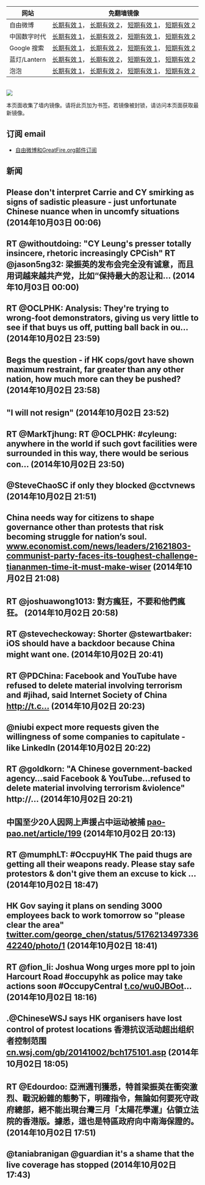 <table>
    <thead>
        <tr>
            <th>网站</th>
            <th>免翻墙镜像</th>
        </tr>
    </thead>
    <tbody>    
        <tr>
            <td>自由微博</td>
            <td>            
                <a href="https://edgecastcdn.net/00107ED/freeweibo/" target="_BLANK">长期有效 1</a>，            
                <a href="https://objects.dreamhost.com/freeweibo/index.html" target="_BLANK">长期有效 2</a>，            
                <a href="https://fw3.azurewebsites.net" target="_BLANK">短期有效 1</a>，            
                <a href="https://d1stdkq55ggsv7.cloudfront.net" target="_BLANK">短期有效 2</a>
            </td>
        </tr>    
        <tr>
            <td>中国数字时代</td>
            <td>            
                <a href="https://edgecastcdn.net/00107ED/cdt/" target="_BLANK">长期有效 1</a>，            
                <a href="https://objects.dreamhost.com/cdt/index.html" target="_BLANK">长期有效 2</a>，            
                <a href="https://1ff2d.azurewebsites.net" target="_BLANK">短期有效 1</a>，            
                <a href="https://d29jekp4emy41a.cloudfront.net" target="_BLANK">短期有效 2</a>
            </td>
        </tr>    
        <tr>
            <td>Google 搜索</td>
            <td>            
                <a href="https://edgecastcdn.net/00107ED/g/" target="_BLANK">长期有效 1</a>，            
                <a href="https://objects.dreamhost.com/goo/index.html" target="_BLANK">长期有效 2</a>，            
                <a href="https://865ba.azurewebsites.net" target="_BLANK">短期有效 1</a>，            
                <a href="https://d3vv89cvqbrqlq.cloudfront.net" target="_BLANK">短期有效 2</a>
            </td>
        </tr>    
        <tr>
            <td>蓝灯/Lantern</td>
            <td>            
                <a href="https://edgecastcdn.net/00107ED/lantern/" target="_BLANK">长期有效 1</a>，            
                <a href="https://objects.dreamhost.com/lantern/index.html" target="_BLANK">长期有效 2</a>，            
                <a href="https://c7511.azurewebsites.net" target="_BLANK">短期有效 1</a>，            
                <a href="https://dx1djqjpnvurw.cloudfront.net" target="_BLANK">短期有效 2</a>
            </td>
        </tr>    
        <tr>
            <td>泡泡</td>
            <td>            
                <a href="https://edgecastcdn.net/00107ED/paopao/" target="_BLANK">长期有效 1</a>，            
                <a href="https://objects.dreamhost.com/paopao/index.html" target="_BLANK">长期有效 2</a>，            
                <a href="https://paopao2.azurewebsites.net" target="_BLANK">短期有效 1</a>，            
                <a href="https://d19ysv8o6fv16v.cloudfront.net" target="_BLANK">短期有效 2</a>
            </td>
        </tr>
    </tbody>
</table>
<br/>
<img src="https://raw.githubusercontent.com/greatfire/z/master/logos.gif" />

本页面收集了墙内镜像。请将此页加为书签。若镜像被封锁，请访问本页面获取最新镜像。

## 订阅 email
* <a href="https://b.us7.list-manage.com/subscribe?u=854fca58782082e0cbdf204a0&id=c78949b93c">自由微博和GreatFire.org邮件订阅</a>
    
## 新闻
Please don't interpret Carrie and CY smirking as signs of sadistic pleasure - just unfortunate Chinese nuance when in uncomfy situations (2014年10月03日 00:06)
 ---
RT @withoutdoing: "CY Leung's presser totally insincere, rhetoric increasingly CPCish" RT @jason5ng32: 梁振英的发布会完全没有诚意，而且用词越来越共产党，比如“保持最大的忍让和… (2014年10月03日 00:00)
 ---
RT @OCLPHK: Analysis: They're trying to wrong-foot demonstrators, giving us very little to see if that buys us off, putting ball back in ou… (2014年10月02日 23:59)
 ---
Begs the question - if HK cops/govt have shown maximum restraint, far greater than any other nation, how much more can they be pushed? (2014年10月02日 23:58)
 ---
"I will not resign" (2014年10月02日 23:52)
 ---
RT @MarkTjhung: RT @OCLPHK: #cyleung: anywhere in the world if such govt facilities were surrounded in this way, there would be serious con… (2014年10月02日 23:50)
 ---
@SteveChaoSC if only they blocked @cctvnews (2014年10月02日 21:51)
 ---
China needs way for citizens to shape governance other than protests that risk becoming struggle for nation’s soul. <a href="http://www.economist.com/news/leaders/21621803-communist-party-faces-its-toughest-challenge-tiananmen-time-it-must-make-wiser?fsrc=scn/tw_ec/the_party_v_the_people" target="_BLANK">www.economist.com/news/leaders/21621803-communist-party-faces-its-toughest-challenge-tiananmen-time-it-must-make-wiser</a> (2014年10月02日 21:08)
 ---
RT @joshuawong1013: 對方瘋狂，不要和他們瘋狂。 (2014年10月02日 20:58)
 ---
RT @stevecheckoway: Shorter @stewartbaker: iOS should have a backdoor because China might want one. (2014年10月02日 20:41)
 ---
RT @PDChina: Facebook and YouTube have refused to delete material involving terrorism and #jihad, said Internet Society of China http://t.c… (2014年10月02日 20:23)
 ---
@niubi expect more requests given the willingness of some companies to capitulate - like LinkedIn (2014年10月02日 20:22)
 ---
RT @goldkorn: "A Chinese government-backed agency…said Facebook &amp; YouTube…refused to delete material involving terrorism &amp;violence" http://… (2014年10月02日 20:21)
 ---
中国至少20人因网上声援占中运动被捕 <a href="https://pao-pao.net/article/199" target="_BLANK">pao-pao.net/article/199</a> (2014年10月02日 20:13)
 ---
RT @mumphLT: #OccpuyHK The paid thugs are getting all their weapons ready. Please stay safe protestors &amp; don't give them an excuse to kick … (2014年10月02日 18:47)
 ---
HK Gov saying it plans on sending 3000 employees back to work tomorrow so "please clear the area" <a href="https://twitter.com/george_chen/status/517621349733642240/photo/1" target="_BLANK">twitter.com/george_chen/status/517621349733642240/photo/1</a> (2014年10月02日 18:41)
 ---
RT @fion_li: Joshua Wong urges more ppl to join Harcourt Road #occupyhk as police may take actions soon #OccupyCentral <a href="http://t.co/wu0JBOot" target="_BLANK">t.co/wu0JBOot</a>… (2014年10月02日 18:16)
 ---
.@ChineseWSJ says HK organisers have lost control of protest locations 香港抗议活动超出组织者控制范围 <a href="http://cn.wsj.com/gb/20141002/bch175101.asp?source=whatnews2" target="_BLANK">cn.wsj.com/gb/20141002/bch175101.asp</a> (2014年10月02日 18:05)
 ---
RT @Edourdoo: 亞洲週刊獲悉，特首梁振英在衝突激烈、戰況紛雜的態勢下，明確指令，無論如何要死守政府總部，絕不能出現台灣三月「太陽花學運」佔領立法院的香港版。據悉，這也是特區政府向中南海保證的。 (2014年10月02日 17:51)
 ---
@taniabranigan @guardian it's a shame that the live coverage has stopped (2014年10月02日 17:43)
 ---
